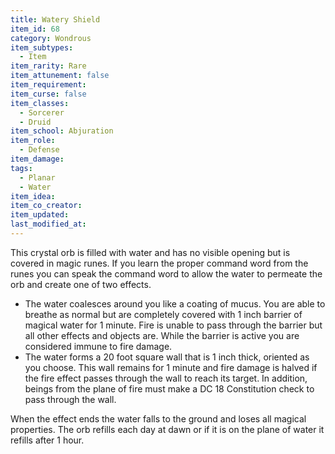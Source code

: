 ```yaml
---
title: Watery Shield
item_id: 68
category: Wondrous
item_subtypes:
  - Item
item_rarity: Rare
item_attunement: false
item_requirement:
item_curse: false
item_classes:
  - Sorcerer
  - Druid
item_school: Abjuration
item_role:
  - Defense
item_damage:
tags:
  - Planar
  - Water
item_idea:
item_co_creator:
item_updated:
last_modified_at:
---
```


This crystal orb is filled with water and has no visible opening but is covered in magic runes. If you learn the proper command word from the runes you can speak the command word to allow the water to permeate the orb and create one of two effects.

- The water coalesces around you like a coating of mucus. You are able to breathe as normal but are completely covered with 1 inch barrier of magical water for 1 minute. Fire is unable to pass through the barrier but all other effects and objects are. While the barrier is active you are considered immune to fire damage.
- The water forms a 20 foot square wall that is 1 inch thick, oriented as you choose. This wall remains for 1 minute and fire damage is halved if the fire effect passes through the wall to reach its target. In addition, beings from the plane of fire must make a DC 18 Constitution check to pass through the wall. 

When the effect ends the water falls to the ground and loses all magical properties. The orb refills each day at dawn or if it is on the plane of water it refills after 1 hour.
